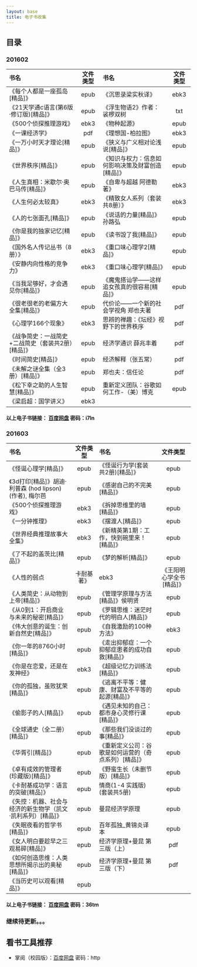 ```yaml
---
layout: base
title: 电子书收集
---
```


<style type="text/css">
 table{
 	line-height:1.2rem;
 }
</style>

## 目录

### 201602

| 书名 | 文件类型 | 书名 | 文件类型 |
| :----- | :---: | :----- | :---: |
|《每个人都是一座孤岛[精品]》  |  epub			 |	《沉思录梁实秋译》 | ebk3  |
| 《21天学通c语言(第6版·修订版)[精品]》  |  epub  |   《浮生物语2》作者：裟椤双树  |  txt |
| 《500个侦探推理游戏》  |  ebk3                  |    《物种起源》 | epub  | 
| 《一课经济学》  |  pdf                          |    《理想国-柏拉图》  |  ebk3  | 
| 《一万小时天才理论[精品]》  |  epub            |   《狭义与广义相对论浅说[精品]》  |  epub |
| 《世界秩序[精品]》  |  epub                     |     《知识与权力：信息如何影响决策及财富创造[精品]》  |  epub  | 
| 《人生真相：米歇尔·奥巴马传[精品]》  |  epub     |       《自卑与超越 阿德勒著》  |  ebk3  | 
| 《人生何必太较真》  |  ebk3                     |      《精致女人系列（套装共8册）》  |  ebk3 | 
| 《人的七张面孔[精品]》  |  epub                 |       《说话的力量[精品]》孙路弘  |  epub  | 
| 《你是我的独家记忆[精品]》  |  epub             |       《读书毁了我[精品]》  |  epub  | 
| 《国外名人传记丛书（8册）》  |  ebk3            |       《重口味心理学2[精品]》  |  epub   | 
| 《安静内向性格的竞争力》  |  ebk3               |        《重口味心理学[精品]》  |  epub  | 
| 《当我足够好，才会遇见你[精品]》  |  epub       |        《魔鬼搭讪学——这样追女孩真的很容易[精品]》  |  epub  | 
| 《很老很老的老偏方大全集[精品]》  |  epub       |         代价论——一个新的社会学视角 郑也夫著  |  pdf   | 
| 《心理学166个现象》  |  ebk3                   |          思辨的禅趣：《坛经》视野下的世界秩序  |  pdf  | 
| 《战争简史：一战简史+二战简史（套装共2册）[精品]》  |  epub  | 经济学通识 薛兆丰着  |  pdf   | 
| 《时间简史[精品]》  |  epub                       |            经济解释（张五常）  |  pdf   | 
| 《未解之谜全集（全3册）[精品]》  |  epub            |          郑也夫：信任论  |  pdf   | 
| 《松下幸之助的人生智慧[精品]》  |  epub             |          重新定义团队：谷歌如何工作-（美）博克  |  epub  | 
| 《梁启超：国学讲义》  |  ebk3   |   |    | 

#### 以上电子书链接： [百度网盘](http://pan.baidu.com/s/1eSe6S2A) 密码：i7ln

### 201603

|书名 | 文件类型 | 书名 | 文件类型|
| :----- | :---: | :----- | :---: |
| 《怪诞心理学[精品]》  |  epub     		                   |     《怪诞行为学(套装共2册)[精品]》  |  epub   | 
| 《3d打印[精品]》胡迪·利普森 (hod lipson) (作者), 梅尔芭 |  epub     |     《感谢自己的不完美[精品]》  |  epub  | 
| 《500个侦探推理游戏》  |  ebk3                                       |      《拆掉思维里的墙[精品]》  |  epub  | 
| 《一分钟推理》  |  ebk3                                                |    《摆渡人[精品]》  |  epub  | 
| 《世界经典推理故事大全集》  |  ebk3                                    |    《新精英第1期：工作，快到碗里来！[精品]》  |  epub  | 
| 《了不起的盖茨比[精品]》  |  epub                                      |    《梦的解析[精品]》  |  epub   | 
| 《人性的弱点  |  卡耐基著》  |  ebk3                                    |       《王阳明心学全书[精品]》  |  epub   | 
| 《人类简史：从动物到上帝[精品]》  |  epub                              |    《管理学原理与方法[精品]》侯明贤  |  epub   | 
| 《从0到1：开启商业与未来的秘密[精品]》  |  epub                        |    《罗辑思维：迷茫时代的明白人[精品]》  |  epub   | 
| 《伟大创意的诞生：创新自然史[精品]》  |  epub                          |    《自我激励的100种方法》  |  ebk3   | 
| 《你一年的8760小时[精品]》  |  epub                                   |     《走出抑郁症：一个抑郁症患者的成功自救[精品]》  |  epub   |  
| 《你是在恋爱，还是在发神经》  |  ebk3                                  |    《超级记忆力训练法[精品]》  |  epub  | 
| 《你的孤独，虽败犹荣[精品]》  |  epub                                  |    《逃离不平等：健康、财富及不平等的起源[精品]》  |  epub  |  
| 《偷影子的人[精品]》  |  epub                                         |     《遇见未知的自己：都市身心灵修行课[精品]》  |  epub  |  
| 《全球通史（全二册）[精品]》  |  epub                                  |    《那些我们没谈过的事[精品]》  |  epub   |  
| 《华胥引[精品]》  |  epub                                              |    《重新定义公司：谷歌是如何运营的（奇点系列）[精品]》  |  epub |  
| 《卓有成效的管理者(珍藏版)[精品]》  |  epub                            |    《野蛮生长（未删节版）[精品]》  |  epub   |  
| 《卡耐基成功学：语言的突破[精品]》  |  epub                            |    情商(1-4 实践版)(套装共5册)  |  epub |  
| 《失控：机器、社会与经济的新生物学（凯文·凯利系列）[精品]》  |  epub    |   曼昆经济学原理  |  epub |  
| 《失眠夜看的哲学书[精品]》  |  epub                                   |     百年孤独_黄锦炎译本  |  epub |  
| 《女人明白要趁早之三观易碎[精品]》  |  epub                            |   经济学原理+曼昆 第三版（上）  |  pdf |  
| 《如何创造思维：人类思想所揭示出的奥秘[精品]》  |  epub                 |   经济学原理+曼昆 第三版（下）  |  pdf |  
| 《当历史可以观看[精品]》  |  epub     |       |  
#### 以上电子书链接：  [百度网盘](http://pan.baidu.com/s/1jH7oISA) 密码：36tm

### 继续待更新。。。

## 看书工具推荐
- 掌阅（校园版）：[百度网盘](http://pan.baidu.com/s/1pK7K3UV) 密码：http

 
	<br>
  
  
